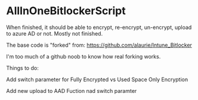 # AllInOneBitlockerScript
When finished, it should be able to encrypt, re-encrypt, un-encrypt, upload to azure AD or not.  Mostly not finished.


The base code is "forked" from:  https://github.com/alaurie/Intune_Bitlocker 

I'm too much of a github noob to know how real forking works.


Things to do:

Add switch parameter for Fully Encrypted vs Used Space Only Encryption

Add new upload to AAD Fuction nad switch paramter
